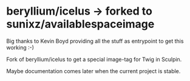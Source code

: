 beryllium/icelus -> forked to sunixz/availablespaceimage
========================================================

Big thanks to Kevin Boyd  providing all the stuff as entrypoint to get this working :-)

Fork of beryllium/icelus to get a special image-tag for Twig in Sculpin.

Maybe documentation comes later when the current project is stable.

